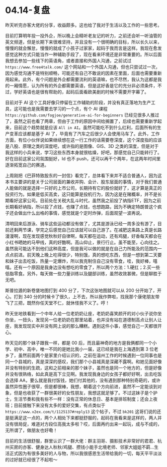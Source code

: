 # 04.14-复盘


昨天听完亦客大佬的分享，收益颇多。这也给了我对于生活以及工作的一些思考。

目前打算明年投一投外企，所以晚上会精听老友记的听力，之前还会听一听油管的英文频道，但是长期下来很难坚持，并且没有一个很明确的目标，所以长久以来，慢慢的就会懈怠，慢慢的就成了小孩子过家家，起码于我而言是这样。我现在愈发感觉这种方式只能当作一种辅助手段了，现在看来环境还是非常重要的。所以后面我想去参加一些线下的英语角，或者直接和外国人沟通，之前试过 `https://www.free4talk.com/` 这个网站和一个外国人沟通，但也只尝试过一次，因为感觉沟通不是特别顺畅，可能还有自己不敢说的因素在里面，后面也需要重新用起来。此外，有个问题是外企都需要流利的英语嘛，也不尽然，我认为这都是我的一厢情愿，认为所有的外企都需要英语，但是这好香是它的充分非必须条件，不过，学好英语也是很有帮助的，起码后面看欧美剧的时候不需要开字幕了。

目前对于 AI 这个工具好像只停留在工作辅助的阶段，并没有真正落地为生产工具，这可能也是我需要去学习的一个点，有个 AI 课程 `https://github.com/fogjoe/generative-ai-for-beginners` 已经见很多人推过了，虽然之前也看了两章，但由于工作的原因中间给搁置了，后续也需要重新学起来，目前这个趋势就是应该 `All in AI`。虽然可能吃不到什么红利，后面所有的生产变革应该都是基于 AI 了，毕竟有了汽车之后很少人会使用马车了。此外，工作方面，有位小伙伴说如果继续想在这一行工作的话需要卷深度，这个深度指的应该是八股、原理之类的深度吧，或许指的是图像、GIS、3D 之类的深度，但是对于我这样的小兵来说，学习这些东西本身就很枯燥，好吧，那感觉自己只能转行了。好在目前这家公司氛围挺好，ld 也不 push，还可以再干个两年，在这两年时间里逐渐拓宽自己的赛道。

上周刚把《巴菲特致股东的一封信》看完了，总体看下来并不适合普通人，因为这本书主要讲的是关于公司层面的兼收并购、会计、股东层面的事情，对于我们普通人能做的就是选择一只好的上市公司，长期持有它的股份就好了，这才算是真正的投资行为。如果是低买高卖，这只能算是投机行为，因为这是在赌概率，并不是长期看好这家公司。目前处在关税大乱斗时代，虽然我之前投了纳指ETF，因为之前长期看好纳指，所以投了点钱，也赚了点钱，也想跑路，因为不确定特朗普这个疯子还会做出什么出格的事情，感觉就是个定时炸弹，后面观望一波再说。

清明回来后游泳、骑车这些运动都没有做了，尤其是游泳已经一周多没有游了，目前还剩两节课，学完之后感觉自己应该就可以自己游了。在减肥这条路上真是长路漫漫啊，现在发现感觉秋秋好自律啊，每天都在运动，还有鸡腿，好香每天都会在小红书晒她的马甲线，真的好酷啊。高山仰止，景行行止。虽不能至，心向往之。虽然我可能达不到他们这种高度，但是我可以做的就是在自己力所能及的范围内一点点前进。前天晚上晚上吃得很少，特别饿，真的想吃东西，但是一想到第二天要和妹子出去吃饭，热量一定爆炸，所以我克制住自己没有零食，哇，我好棒，嘻嘻。还有一个原因是我身边没有想吃的零食了，所以两个方法：1.硬扛；2.买一些低脂零食。另外，每天做一些力量训练以及腿部训练，虽然收效甚微，但是聊胜于无吧。

斯普拉遁的新卷堡地图打到 400 分了，下次这张地图就可以从 200 分开始了，开心。打到 340 分的时候卡了很久，上不去，所以我作弊啦，找我那个康佬朋友带飞了三把，既然你任天堂不仁，就休怪我不义了。哼！

昨天坐地铁看到一个中年人给一位老奶奶让座，老奶奶喜笑颜开的对小伙子说你坐你坐，一扭头，发现另一位老奶奶在那里站着，也并没有站在道德制高点让别人让座，我发现现实中并没有网上说的那么糟糕。遇到这件小事，感觉自己一天都很开心。

昨天见的那个妹子跟我一样，都是 00 后，而且最神奇的地方是我俩都同一个小学、初中、高中，唯一不同的是她比我小一届，这已经是我在上海遇到第 3 位老乡了，虽然前面两个是家里介绍认识的，之前在温州工作的时候遇到一位同事也是同一个县城的，真是深深的感叹，我们那个小县城真是深藏不露啊。和她见面好像并没有特别的生疏，这和之前相亲的那个妹子，虽然也是同一个地方的，但是好像并没有很熟络，如此真是高下立见啊。我发现我身边的女孩子都好好啊，出去吃饭会选择 AA，要么就是我付饭钱，她们付其他的，没有遇到那种特别奇葩的，或许虽然异性圈子很窄，但是都很棒，我想，朝着这个方向前进，虽然不一定能谈到对象，但是也收获了一群很美好的女性朋友，我想这就足够了。不过这妹子是个护士，生活节奏和我有些不一样：没有正常的休息日、基本是排班制度；还会上夜班；目前接触下来没有太多的爱好交集，有点类似于 `https://www.v2ex.com/t/1125137#reply13` 这个帖子，不过 `bk201` 这哥们说的还是挺满足这一点的，两个人相处下来都挺舒服的，起码在我看来是这样的，两人并没有很局促，难道对方段位高我太多啦？哎，后面再约出来一起玩，成与不成的，无所谓了，做朋友也好嘞！

目前的生活很舒服，群里认识了一群大佬：群主羽哥、摄影技术非常好的君君、杭州买房的亦客、健身达人秋秋/鸡腿、攒钱小能手北境老师、邻家大姐姐不羁...生活正式因为有很多美好的人与物，所以我很感恩生活带给我的一切，每天平平淡淡的过好就已经很了不起啦～
